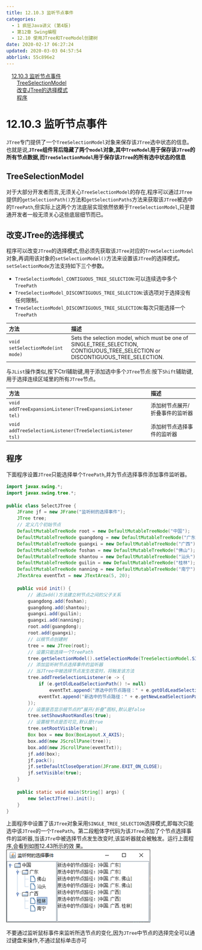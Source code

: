 ```yaml
---
title: 12.10.3 监听节点事件
categories: 
  - 1 疯狂Java讲义 (第4版)
  - 第12章 Swing编程
  - 12.10 使用JTree和TreeModel创建树
date: 2020-02-17 06:27:24
updated: 2020-03-03 04:57:54
abbrlink: 55c896e2
---
```

<div id='my_toc'><a href="/JavaReadingNotes/55c896e2/#12-10-3-监听节点事件" class="header_1">12.10.3 监听节点事件</a>&nbsp;<br><a href="/JavaReadingNotes/55c896e2/#TreeSelectionModel" class="header_2">TreeSelectionModel</a>&nbsp;<br><a href="/JavaReadingNotes/55c896e2/#改变JTree的选择模式" class="header_2">改变JTree的选择模式</a>&nbsp;<br><a href="/JavaReadingNotes/55c896e2/#程序" class="header_2">程序</a>&nbsp;<br></div>
<style>.header_1{margin-left: 1em;}.header_2{margin-left: 2em;}.header_3{margin-left: 3em;}.header_4{margin-left: 4em;}.header_5{margin-left: 5em;}.header_6{margin-left: 6em;}</style>
<!--more-->
<script>if (navigator.platform.search('arm')==-1){document.getElementById('my_toc').style.display = 'none';}var e,p = document.getElementsByTagName('p');while (p.length>0) {e = p[0];e.parentElement.removeChild(e);}</script>

<!--end-->
# 12.10.3 监听节点事件
`JTree`专门提供了一个`TreeSelectionModel`对象来保存该`JTree`选中状态的信息。也就是说,**`JTree`组件背后隐藏了两个`model`对象,其中`TreeModel`用于保存该`JTree`的所有节点数据,而`TreeSelectionModel`用于保存该`JTree`的所有选中状态的信息**
## TreeSelectionModel
对于大部分开发者而言,无须关心`TreeSelectionModel`的存在,程序可以通过`JTree`提供的`getSelectionPath()`方法和`getSelectionPaths`方法来获取该`JTree`被选中的`TreePath`,但实际上这两个方法底层实现依然依赖于`TreeSelectionModel`,只是普通开发者一般无须关心这些底层细节而已。

## 改变JTree的选择模式
程序可以改变`JTree`的选择模式,但必须先获取该`JTree`对应的`TreeSelectionModel`对象,再调用该对象的`setSelectionModel()`方法来设置该`JTree`的选择模式。`setSelectionMode`方法支持如下三个参数。

- `TreeSelectionModel_CONTIGUOUS_TREE_SELECTION`:可以连续选中多个`TreePath`
- `TreeSelectionModel_DISCONTIGUOUS_TREE_SELECTION`:该选项对于选择没有任何限制。
- `TreeSelectionModel_DISCONTIGUOUS_TREE_SELECTION`:每次只能选择一个`TreePath`

|方法|描述|
|:--|:--|
|`void setSelectionMode(int mode)`|Sets the selection model, which must be one of SINGLE_TREE_SELECTION, CONTIGUOUS_TREE_SELECTION or DISCONTIGUOUS_TREE_SELECTION.|

与`JList`操作类似,按下Ctrl辅助键,用于添加选中多个`JTree`节点:按下`Shift`辅助键,用于选择连续区域里的所有`JTree`节点。

|方法|描述|
|:--|:--|
|`void addTreeExpansionListener(TreeExpansionListener tel)`|添加树节点展开/折叠事件的监听器|
|`void addTreeSelectionListener(TreeSelectionListener tsl)`|添加树节点选择事件的监听器|

## 程序
下面程序设置`JTree`只能选择单个`TreePath`,并为节点选择事件添加事件监听器。
```java
import javax.swing.*;
import javax.swing.tree.*;

public class SelectJTree {
    JFrame jf = new JFrame("监听树的选择事件");
    JTree tree;
    // 定义几个初始节点
    DefaultMutableTreeNode root = new DefaultMutableTreeNode("中国");
    DefaultMutableTreeNode guangdong = new DefaultMutableTreeNode("广东");
    DefaultMutableTreeNode guangxi = new DefaultMutableTreeNode("广西");
    DefaultMutableTreeNode foshan = new DefaultMutableTreeNode("佛山");
    DefaultMutableTreeNode shantou = new DefaultMutableTreeNode("汕头");
    DefaultMutableTreeNode guilin = new DefaultMutableTreeNode("桂林");
    DefaultMutableTreeNode nanning = new DefaultMutableTreeNode("南宁");
    JTextArea eventTxt = new JTextArea(5, 20);

    public void init() {
        // 通过add()方法建立树节点之间的父子关系
        guangdong.add(foshan);
        guangdong.add(shantou);
        guangxi.add(guilin);
        guangxi.add(nanning);
        root.add(guangdong);
        root.add(guangxi);
        // 以根节点创建树
        tree = new JTree(root);
        // 设置只能选择一个TreePath
        tree.getSelectionModel().setSelectionMode(TreeSelectionModel.SINGLE_TREE_SELECTION);
        // 添加监听树节点选择事件的监听器
        // 当JTree中被选择节点发生改变时，将触发该方法
        tree.addTreeSelectionListener(e -> {
            if (e.getOldLeadSelectionPath() != null)
                eventTxt.append("原选中的节点路径：" + e.getOldLeadSelectionPath().toString() + "\n");
            eventTxt.append("新选中的节点路径：" + e.getNewLeadSelectionPath().toString() + "\n");
        });
        // 设置是否显示根节点的“展开/折叠”图标,默认是false
        tree.setShowsRootHandles(true);
        // 设置根节点是否可见,默认是true
        tree.setRootVisible(true);
        Box box = new Box(BoxLayout.X_AXIS);
        box.add(new JScrollPane(tree));
        box.add(new JScrollPane(eventTxt));
        jf.add(box);
        jf.pack();
        jf.setDefaultCloseOperation(JFrame.EXIT_ON_CLOSE);
        jf.setVisible(true);
    }

    public static void main(String[] args) {
        new SelectJTree().init();
    }
}
```
上面程序中设置了该`JTree`对象采用`SINGLE_TREE_SELECTION`选择模式,即每次只能选中该`JTree`的一个`TreePath`。第二段粗体字代码为该`JTree`添加了个节点选择事件的监听器,当该`JTre`中被选择节点发生改变时,该监听器就会被触发。运行上面程序,会看到如图12.43所示的效
果。
![](https://raw.githubusercontent.com/lanlan2017/images/master/CrazyJavaHandout4/Chapter12/12.10.3/1.png)
<!-- CrazyJavaHandout4/Chapter12/12.10.3/ -->
不要通过监听鼠标事件来监听所选节点的变化,因为`JTree`中节点的选择完全可以通过键盘来操作,不通过鼠标单击亦可
